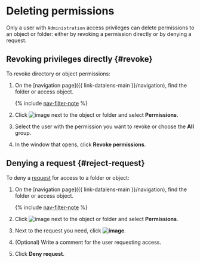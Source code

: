 # Deleting permissions

Only a user with `Administration` access privileges can delete permissions to an object or folder: either by revoking a permission directly or by denying a request.

## Revoking privileges directly {#revoke}

To revoke directory or object permissions:

1. On the [navigation page]({{ link-datalens-main }}/navigation), find the folder or access object.

   {% include [nav-filter-note](../../../_includes/datalens/datalens-nav-filter-note.md) %}

1. Click ![image](../../../_assets/datalens/horizontal-ellipsis.svg) next to the object or folder and select **Permissions**.
1. Select the user with the permission you want to revoke or choose the **All** group.
1. In the window that opens, click **Revoke permissions**.

## Denying a request {#reject-request}

To deny a [request](request.md) for access to a folder or object:

1. On the [navigation page]({{ link-datalens-main }}/navigation), find the folder or access object.

   {% include [nav-filter-note](../../../_includes/datalens/datalens-nav-filter-note.md) %}

1. Click ![image](../../../_assets/datalens/horizontal-ellipsis.svg) next to the object or folder and select **Permissions**.
1. Next to the request you need, click **![image](../../../_assets/datalens/circle_stop.svg)**.
1. (Optional) Write a comment for the user requesting access.
1. Click **Deny request**.